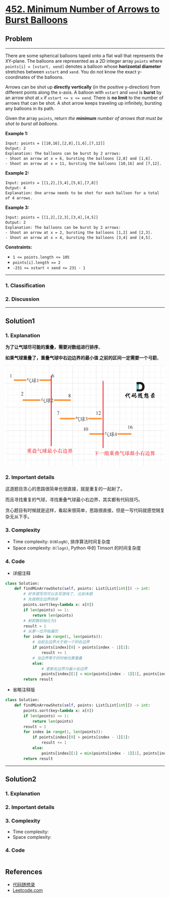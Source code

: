 # [452. Minimum Number of Arrows to Burst Balloons](https://leetcode.com/problems/minimum-number-of-arrows-to-burst-balloons/)

## Problem

*****

There are some spherical balloons taped onto a flat wall that represents the XY-plane. The balloons are represented as a 2D integer array `points` where `points[i] = [xstart, xend]` denotes a balloon whose **horizontal diameter** stretches between `xstart` and `xend`. You do not know the exact y-coordinates of the balloons.

Arrows can be shot up **directly vertically** (in the positive y-direction) from different points along the x-axis. A balloon with `xstart` and `xend` is **burst** by an arrow shot at `x` if `xstart <= x <= xend`. There is **no limit** to the number of arrows that can be shot. A shot arrow keeps traveling up infinitely, bursting any balloons in its path.

Given the array `points`, return *the **minimum** number of arrows that must be shot to burst all balloons*.

 

**Example 1:**

```
Input: points = [[10,16],[2,8],[1,6],[7,12]]
Output: 2
Explanation: The balloons can be burst by 2 arrows:
- Shoot an arrow at x = 6, bursting the balloons [2,8] and [1,6].
- Shoot an arrow at x = 11, bursting the balloons [10,16] and [7,12].
```

**Example 2:**

```
Input: points = [[1,2],[3,4],[5,6],[7,8]]
Output: 4
Explanation: One arrow needs to be shot for each balloon for a total of 4 arrows.
```

**Example 3:**

```
Input: points = [[1,2],[2,3],[3,4],[4,5]]
Output: 2
Explanation: The balloons can be burst by 2 arrows:
- Shoot an arrow at x = 2, bursting the balloons [1,2] and [2,3].
- Shoot an arrow at x = 4, bursting the balloons [3,4] and [4,5].
```

 

**Constraints:**

- `1 <= points.length <= 105`
- `points[i].length == 2`
- `-231 <= xstart < xend <= 231 - 1`

******

### 1. Classification



### 2. Discussion





*******

## Solution1

### 1. Explanation

**为了让气球尽可能的重叠，需要对数组进行排序**。

**如果气球重叠了，重叠气球中右边边界的最小值 之前的区间一定需要一个弓箭**。

![452.用最少数量的箭引爆气球](./0452%20Minimum%20Number%20of%20Arrows%20to%20Burst%20Balloons.assets/20201123101929791.png)



### 2. Important details

这道题目贪心的思路很简单也很直接，就是重复的一起射了。

而且寻找重复的气球，寻找重叠气球最小右边界，其实都有代码技巧。

贪心题目有时候就是这样，看起来很简单，思路很直接，但是一写代码就感觉贼复杂无从下手。



### 3. Complexity

- Time complexity: `O(NlogN)`, 排序算法时间复杂度
- Space complexity: `O(logn)`, Python 中的 Timsort 的时间复杂度



### 4. Code

- 详细注释

```python
class Solution:
    def findMinArrowShots(self, points: List[List[int]]) -> int:
        # 好多题写完可以去写游戏了, 比如本题
        # 先按照左边界排序
        points.sort(key=lambda x: x[0])
        if len(points) <= 1:
            return len(points)
        # 射箭数初始化为1
        result = 1
        # 从第一位开始遍历
        for index in range(1, len(points)):
            # 当前左边界大于前一个的右边界
            if points[index][0] > points[index - 1][1]:
                result += 1
            # 当边界等于的时候也算重叠
            else:
                # 更新右边界为最小右边界
                points[index][1] = min(points[index - 1][1], points[index][1])
        return result
```

- 省略注释版

```python
class Solution:
    def findMinArrowShots(self, points: List[List[int]]) -> int:
        points.sort(key=lambda x: x[0])
        if len(points) <= 1:
            return len(points)
        result = 1
        for index in range(1, len(points)):
            if points[index][0] > points[index - 1][1]:
                result += 1
            else:
                points[index][1] = min(points[index - 1][1], points[index][1])
        return result
```



********

## Solution2

### 1. Explanation





### 2. Important details





### 3. Complexity

- Time complexity:
- Space complexity:



### 4. Code

```python

```

## References

- [代码随想录 ](https://github.com/youngyangyang04/leetcode-master)
- [Leetcode.com](https://leetcode.com/problemset/all/)
